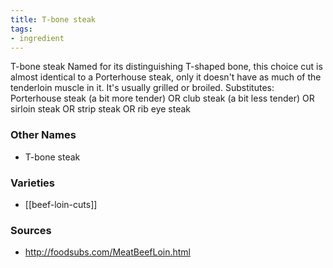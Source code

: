 ```yaml
---
title: T-bone steak
tags:
- ingredient
---
```

T-bone steak Named for its distinguishing T-shaped bone, this choice cut is almost identical to a Porterhouse steak, only it doesn't have as much of the tenderloin muscle in it. It's usually grilled or broiled. Substitutes: Porterhouse steak (a bit more tender) OR club steak (a bit less tender) OR sirloin steak OR strip steak OR rib eye steak

### Other Names

* T-bone steak

### Varieties

* [[beef-loin-cuts]]

### Sources
* http://foodsubs.com/MeatBeefLoin.html
